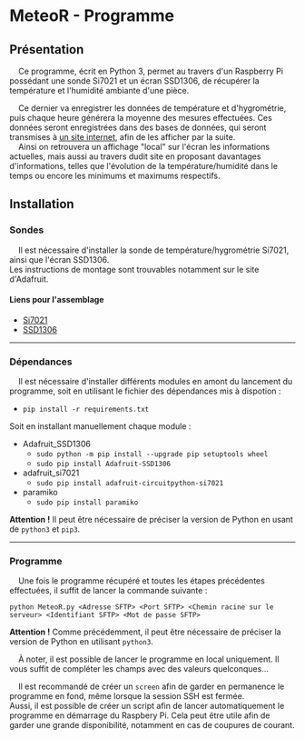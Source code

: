 # MeteoR - Programme

## **Présentation**
    Ce programme, écrit en Python 3, permet au travers d'un Raspberry Pi
possédant une sonde Si7021 et un écran SSD1306, de récupérer la température et
l'humidité ambiante d'une pièce.

    Ce dernier va enregistrer les données de température et d'hygrométrie, puis
chaque heure générera la moyenne des mesures effectuées. Ces données seront
enregistrées dans des bases de données, qui seront transmises à [un site
internet](https://github.com/LoicDblt/MeteoR-Site), afin de les afficher par la
suite.  
    Ainsi on retrouvera un affichage "local" sur l'écran les informations
actuelles, mais aussi au travers dudit site en proposant davantages
d'informations, telles que l'évolution de la température/humidité dans le temps
ou encore les minimums et maximums respectifs.

## **Installation**
 ### Sondes
    Il est nécessaire d'installer la sonde de température/hygrométrie Si7021,
 ainsi que l'écran SSD1306.  
 Les instructions de montage sont trouvables notamment sur le site d'Adafruit.

 #### Liens pour l'assemblage
 * [Si7021](https://learn.adafruit.com/adafruit-si7021-temperature-plus-humidity-sensor/assembly)
 * [SSD1306](https://learn.adafruit.com/monochrome-oled-breakouts/wiring-128x64-oleds)
 
 ---
 
 ### Dépendances
    Il est nécessaire d'installer différents modules en amont du lancement du
 programme, soit en utilisant le fichier des dépendances mis à dispotion :
 * ```pip install -r requirements.txt```

 Soit en installant manuellement chaque module :
 * Adafruit_SSD1306
   * ```sudo python -m pip install --upgrade pip setuptools wheel```
   * ```sudo pip install Adafruit-SSD1306```
 * adafruit_si7021
   * ```sudo pip install adafruit-circuitpython-si7021```
 * paramiko
   * ```sudo pip install paramiko```

 **Attention !** Il peut être nécessaire de préciser la version de Python en
 usant de ```python3``` et ```pip3```.

---

 ### Programme
    Une fois le programme récupéré et toutes les étapes précédentes effectuées,
 il suffit de lancer la commande suivante :

 ```python MeteoR.py <Adresse SFTP> <Port SFTP> <Chemin racine sur le serveur> <Identifiant SFTP> <Mot de passe SFTP>```

 **Attention !** Comme précédemment, il peut être nécessaire de préciser la
  version de Python en utilisant ```python3```.

    À noter, il est possible de lancer le programme en local uniquement. Il vous
  suffit de compléter les champs avec des valeurs quelconques...
 
    Il est recommandé de créer un ```screen``` afin de garder en permanence le
 programme en fond, même lorsque la session SSH est fermée.  
 Aussi, il est possible de créer un script afin de lancer automatiquement le
 programme en démarrage du Raspbery Pi. Cela peut être utile afin de garder une
 grande disponibilité, notamment en cas de coupures de courant.
